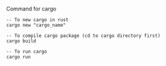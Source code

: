 Command for cargo

    -- To new cargo in rust
    cargo new "cargo_name"

    -- To compile cargo package (cd to cargo directory first)
    cargo build

    -- To run cargo
    cargo run

    